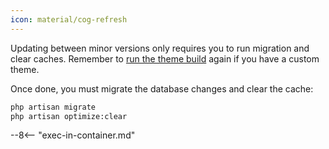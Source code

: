 ```yaml
---
icon: material/cog-refresh
---
```


Updating between minor versions only requires you to run migration and clear caches.
Remember to [run the theme build](setup/theme.md) again if you have a custom theme.

Once done, you must migrate the database changes and clear the cache:

```sh
php artisan migrate
php artisan optimize:clear
```

--8<-- "exec-in-container.md"
